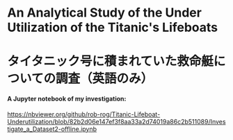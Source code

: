 # An Analytical Study of the Under Utilization of the Titanic's Lifeboats

# タイタニック号に積まれていた救命艇についての調査（英語のみ）

#### A Jupyter notebook of my investigation:

https://nbviewer.org/github/rob-rog/Titanic-Lifeboat-Underutilization/blob/82b2d06e147ef3f8aa33a2d74019a86c2b511089/Investigate_a_Dataset2-offline.ipynb
